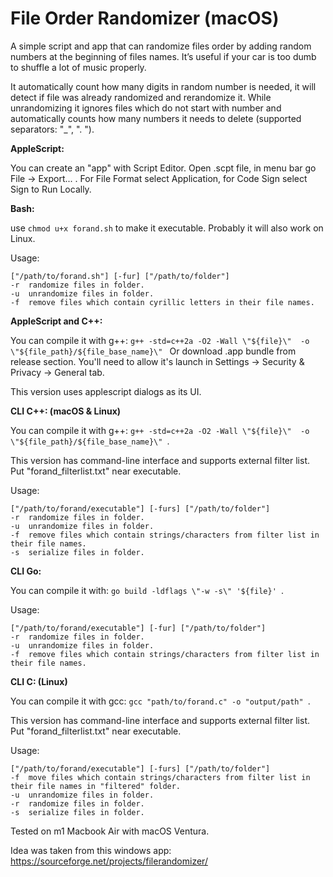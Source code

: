 # File Order Randomizer (macOS)
A simple script and app that can randomize files order by adding random numbers at the beginning of files names.
It’s useful if your car is too dumb to shuffle a lot of music properly.

It automatically count how many digits in random number is needed, it will detect if file was already randomized and rerandomize it. While unrandomizing it ignores files which do not start with number and automatically counts how many numbers it needs to delete (supported separators: "_", ". ").

**AppleScript:**

You can create an "app" with Script Editor. Open .scpt file, in menu bar go File -> Export... . For File Format select Application, for Code Sign select Sign to Run Locally.

**Bash:**

use ```chmod u+x forand.sh``` to make it executable.
Probably it will also work on Linux.

Usage:
```
["/path/to/forand.sh"] [-fur] ["/path/to/folder"]
-r  randomize files in folder.
-u  unrandomize files in folder.
-f  remove files which contain cyrillic letters in their file names.
```


**AppleScript and C++:**

You can compile it with g++: ```g++ -std=c++2a -O2 -Wall \"${file}\"  -o \"${file_path}/${file_base_name}\" ```
Or download .app bundle from release section. You'll need to allow it's launch in Settings -> Security & Privacy -> General tab.

This version uses applescript dialogs as its UI.

**CLI C++: (macOS & Linux)**

You can compile it with g++: ```g++ -std=c++2a -O2 -Wall \"${file}\"  -o \"${file_path}/${file_base_name}\" ```.

This version has command-line interface and supports external filter list. Put "forand_filterlist.txt" near executable.

Usage:
```
["/path/to/forand/executable"] [-furs] ["/path/to/folder"]
-r  randomize files in folder.
-u  unrandomize files in folder.
-f  remove files which contain strings/characters from filter list in their file names.
-s  serialize files in folder.
```

**CLI Go:**

You can compile it with: ```go build -ldflags \"-w -s\" '${file}' ```.

Usage:
```
["/path/to/forand/executable"] [-fur] ["/path/to/folder"]
-r  randomize files in folder.
-u  unrandomize files in folder.
-f  remove files which contain strings/characters from filter list in their file names.
```

**CLI C: (Linux)**

You can compile it with gcc: ```gcc "path/to/forand.c" -o "output/path" ```.

This version has command-line interface and supports external filter list. Put "forand_filterlist.txt" near executable.

Usage:
```
["/path/to/forand/executable"] [-furs] ["/path/to/folder"]
-f  move files which contain strings/characters from filter list in their file names in "filtered" folder.
-u  unrandomize files in folder.
-r  randomize files in folder.
-s  serialize files in folder.
```


Tested on m1 Macbook Air with macOS Ventura.

Idea was taken from this windows app: <https://sourceforge.net/projects/filerandomizer/>
